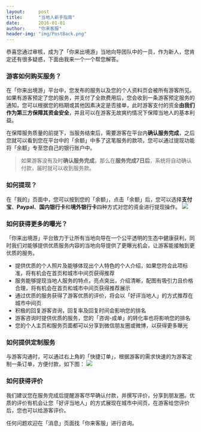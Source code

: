 ```yaml
---
layout:     post
title:      "当地人新手指南"
date:       2016-01-01
author:     "你来客服"
header-img: "img/PostBack.png"
---
```


恭喜您通过审核，成为了「你来出境游」当地向导团队中的一员，作为新人，您肯定还有很多疑惑，下面由我来一个一个帮您解答。

### 游客如何购买服务？
在「你来出境游」平台中，您发布的服务以及您的个人资料页会被所有游客所见。如果有游客预定了您的服务，并支付了全款费用后，您会收到一条游客预定服务的通知，您可以根据您的档期或其他因素决定是否接单，此时游客支付的资金**由我们作为第三方保障其资金安全**，并且可以在游客无故爽约情况下保障当地人的基本利益。

在保障服务质量的前提下，当服务结束后，需要游客在平台内**确认服务完成**，之后您就可以看到您在平台中的「余额」中多了这笔服务的款项，您可以通过提现功能将「余额」专至您自己的银行账户中。

> 如果游客没有及时**确认服务完成**，那么在**服务完成7日后**，系统将自动确认付款，届时就可以收到服务款。

### 如何提现？
在「我的」页面中，您可以按到您的「余额」，点击「余额」后，您可以选择**支付宝**、**Paypal**、**国内银行卡**和**境外银行卡**四种方式对您的资金进行提现操作。
![](http://ww4.sinaimg.cn/large/006tNbRwgw1fasu79a5ioj315o112wkt.jpg)

### 如何获得更多的曝光？
「你来出境游」平台致力于让所有当地向导在一个公平透明的生态中健康获利，同时我们对能够提供优质服务内容的当地向导提供了更曝光机会，让游客能接触到更优质的服务。

* 提供优质的个人照片及能够体现出个人特色的个人介绍，如果您符合此项标准，将有机会在首页和城市中间页获得推荐
* 服务能够提现当地人服务的特点，亮点突出，介绍清晰，配图有吸引力且价格合理，将有机会在首页和城市中间页获得推荐展示
* 通过优质的服务获得了游客优质的评价，将会以「好评当地人」的方式推荐在城市中间页
* 积极的回复游客咨询，回复率及回复时间会影响您的排名
* 游客咨询时提供优质的服务，您的「咨询-成单」的转化率也将影响您的排名
* 您的个人主页和服务页面都可以分享到微信朋友圈或微博，以获得更多曝光

### 如何提供定制服务
与游客沟通时，可以通过右上角的「快捷订单」，根据游客的需求快速的为游客定制一条订单，方便付款，如下图：
![](http://ww2.sinaimg.cn/large/006tNbRwgw1fasu5imd2lj30ku112whx.jpg)

### 如何获得评价
我们建议您在服务完成后提醒游客尽早确认付款，并撰写评价，分享到朋友圈。优质的评价有机会让您「好评当地人」的方式展现在城市中间页，在游客给您评价后，您也可以给游客评价。

任何问题欢迎在「消息」页面找「你来客服」进行咨询。